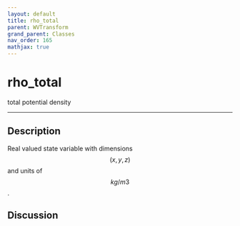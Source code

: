 ```yaml
---
layout: default
title: rho_total
parent: WVTransform
grand_parent: Classes
nav_order: 165
mathjax: true
---
```


#  rho_total

total potential density


---

## Description
Real valued state variable with dimensions $$(x,y,z)$$ and units of $$kg/m3$$.

## Discussion

